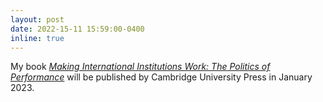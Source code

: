 ```yaml
---
layout: post
date: 2022-15-11 15:59:00-0400
inline: true
---
```


My book [_Making International Institutions Work: The Politics of Performance_](https://ranjitlall.github.io/book/) will be published by Cambridge University Press in January 2023.
